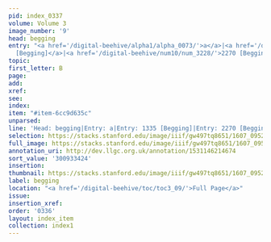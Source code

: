 ```yaml
---
pid: index_0337
volume: Volume 3
image_number: '9'
head: begging
entry: "<a href='/digital-beehive/alpha1/alpha_0073/'>a</a>|<a href='/digital-beehive/num6/num_1878/'>1335
  [Begging]</a>|<a href='/digital-beehive/num10/num_3228/'>2270 [Begging]</a>"
topic:
first_letter: B
page:
add:
xref:
see:
index:
item: "#item-6cc9d635c"
unparsed:
line: 'Head: begging|Entry: a|Entry: 1335 [Begging]|Entry: 2270 [Begging]|#item-6cc9d635c'
selection: https://stacks.stanford.edu/image/iiif/gw497tq8651/1607_0952/1585,3424,729,123/full/0/default.jpg
full_image: https://stacks.stanford.edu/image/iiif/gw497tq8651/1607_0952/full/full/0/default.jpg
annotation_uri: http://dev.llgc.org.uk/annotation/1531146214674
sort_value: '300933424'
insertion:
thumbnail: https://stacks.stanford.edu/image/iiif/gw497tq8651/1607_0952/1585,3424,729,123/150,/0/default.jpg
label: begging
location: "<a href='/digital-beehive/toc/toc3_09/'>Full Page</a>"
issue:
insertion_xref:
order: '0336'
layout: index_item
collection: index1
---
```

